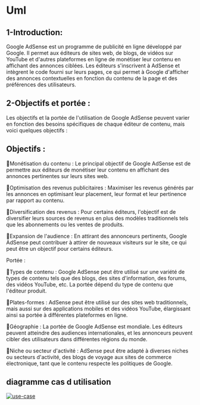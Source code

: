 # Uml
## 1-Introduction:
Google AdSense est un programme de publicité en ligne développé par Google. Il permet aux éditeurs de sites web, de blogs, de vidéos sur YouTube et d'autres plateformes en ligne de monétiser leur contenu en affichant des annonces ciblées. Les éditeurs s'inscrivent à AdSense et intègrent le code fourni sur leurs pages, ce qui permet à Google d'afficher des annonces contextuelles en fonction du contenu de la page et des préférences des utilisateurs.


## 2-Objectifs et portée :
Les objectifs et la portée de l'utilisation de Google AdSense peuvent varier en fonction des besoins spécifiques de chaque éditeur de contenu, mais voici quelques objectifs  :

## Objectifs :

Monétisation du contenu : Le principal objectif de Google AdSense est de permettre aux éditeurs de monétiser leur contenu en affichant des annonces pertinentes sur leurs sites web.

Optimisation des revenus publicitaires : Maximiser les revenus générés par les annonces en optimisant leur placement, leur format et leur pertinence par rapport au contenu.

Diversification des revenus : Pour certains éditeurs, l'objectif est de diversifier leurs sources de revenus en plus des modèles traditionnels tels que les abonnements ou les ventes de produits.

Expansion de l'audience : En attirant des annonceurs pertinents, Google AdSense peut contribuer à attirer de nouveaux visiteurs sur le site, ce qui peut être un objectif pour certains éditeurs.

Portée :

Types de contenu : Google AdSense peut être utilisé sur une variété de types de contenu tels que des blogs, des sites d'information, des forums, des vidéos YouTube, etc. La portée dépend du type de contenu que l'éditeur produit.

Plates-formes : AdSense peut être utilisé sur des sites web traditionnels, mais aussi sur des applications mobiles et des vidéos YouTube, élargissant ainsi sa portée à différentes plateformes en ligne.

Géographie : La portée de Google AdSense est mondiale. Les éditeurs peuvent atteindre des audiences internationales, et les annonceurs peuvent cibler des utilisateurs dans différentes régions du monde.

Niche ou secteur d'activité : AdSense peut être adapté à diverses niches ou secteurs d'activité, des blogs de voyage aux sites de commerce électronique, tant que le contenu respecte les politiques de Google. <br>

## diagramme cas d utilisation
<a href="https://ibb.co/9Hg8bBC"><img src="https://i.ibb.co/RTbv3tV/use-case.png" alt="use-case" border="0"></a>
